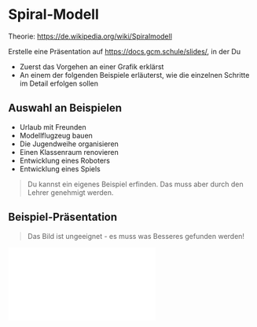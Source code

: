 Spiral-Modell
=======================

Theorie: https://de.wikipedia.org/wiki/Spiralmodell

Erstelle eine Präsentation auf https://docs.gcm.schule/slides/, in der Du

- Zuerst das Vorgehen an einer Grafik erklärst
- An einem der folgenden Beispiele erläuterst, wie die einzelnen Schritte im Detail erfolgen sollen

## Auswahl an Beispielen

- Urlaub mit Freunden
- Modellflugzeug bauen
- Die Jugendweihe organisieren
- Einen Klassenraum renovieren
- Entwicklung eines Roboters
- Entwicklung eines Spiels

> Du kannst ein eigenes Beispiel erfinden. Das muss aber durch den Lehrer genehmigt werden.

## Beispiel-Präsentation

> Das Bild ist ungeeignet - es muss was Besseres gefunden werden!

![Präsentation zum Spiral-Modell](5_Praesentation_spiral-modell.slides.md)
